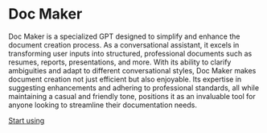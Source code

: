 # Doc Maker

Doc Maker is a specialized GPT designed to simplify and enhance the document creation process. As a conversational assistant, it excels in transforming user inputs into structured, professional documents such as resumes, reports, presentations, and more. With its ability to clarify ambiguities and adapt to different conversational styles, Doc Maker makes document creation not just efficient but also enjoyable. Its expertise in suggesting enhancements and adhering to professional standards, all while maintaining a casual and friendly tone, positions it as an invaluable tool for anyone looking to streamline their documentation needs.

[Start using](https://chat.openai.com/g/g-Gt6Z8pqWF)